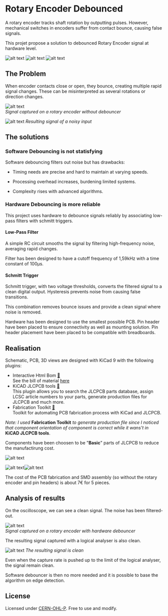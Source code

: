 # Rotary Encoder Debounced

A rotary encoder tracks shaft rotation by outputting pulses. However, mechanical switches in encoders suffer from contact bounce, causing false signals.

This projet propose a solution to debounced Rotary Encoder signal at hardware level.

![alt text](docs/Oscilloscope.png) ![alt text](docs/FromTo.png) ![alt text](docs/OscilloscopeDebounced.png)


## The Problem

When encoder contacts close or open, they bounce, creating multiple rapid signal changes. These can be misinterpreted as several rotations or direction changes.

![alt text](docs/Oscilloscope.png)  
*Signal captured on a rotary encoder without debouncer*

![alt text](docs/LogicAnalyser.png)
*Resulting signal of a noisy input*

## The solutions

### Software Debouncing is not statisfying

Software debouncing filters out noise but has drawbacks:

* Timing needs are precise and hard to maintain at varying speeds.

* Processing overhead increases, burdening limited systems.

* Complexity rises with advanced algorithms.


### Hardware Debouncing is more reliable

This project uses hardware to debounce signals reliably by associating low-pass filters with schmitt triggers.

#### Low-Pass Filter

A simple RC circuit smooths the signal by filtering high-frequency noise, averaging rapid changes.

Filter has been designed to have a cutoff frequency of 1,59kHz with a time constant of 100µs.

#### Schmitt Trigger

Schmitt trigger, with two voltage thresholds, converts the filtered signal to a clean digital output. Hysteresis prevents noise from causing false transitions.

This combination removes bounce issues and provide a clean signal where noise is removed.

Hardware has been designed to use the smallest possible PCB. Pin header have been placed to ensure connectivity as well as mounting solution. Pin header placement have been placed to be compatible with breadboards.

## Realisation
Schematic, PCB, 3D views are designed with KiCad 9 with the following plugins:

* Interactive Html Bom [🔗](https://github.com/openscopeproject/InteractiveHtmlBom)  
  See the bill of material [here](https://xavierberger.github.io/RotaryEncoderDebounced/ibom.html)
* KiCAD JLCPCB tools [🔗](https://github.com/bouni/kicad-jlcpcb-tools)  
  This plugin allows you to search the JLCPCB parts database, assign LCSC article numbers to your parts, generate production files for JLCPCB and much more.
* Fabrication Toolkit [🔗](https://github.com/bennymeg/Fabrication-Toolkit)  
  Toolkit for automating PCB fabrication process with KiCad and JLCPCB. 


*Note: I used* **Fabrication Toolkit** *to generate production file since I noticed that component orientation of component is correct while it wans't in* **KiCAD JLCPCB tools**.

Components have been choosen to be "**Basic**" parts of JLCPCB to reduce the manufactirung cost.

![alt text](docs/RotaryEncoderDebounced.svg)

![alt text](docs/UpperView.png)![alt text](docs/BottomView.png)

The cost of the PCB fabrication and SMD assembly (so without the rotary encoder and pin headers) is about 7€ for 5 pieces.

## Analysis of results

On the oscilloscope, we can see a clean signal. The noise has been filtered-out.

![alt text](docs/OscilloscopeDebounced.png)  
*Signal captured on a rotary encoder with hardware debouncer*

The resulting signal captured with a logical analyser is also clean.

![alt text](docs/LogicAnalyserDebounced.png)
*The resulting signal is clean*

Even when the capture rate is pushed up to the limit of the logical analyser, the signal remain clean.

Software debouncer is then no more needed and it is possible to base the algorithm on edge detection.

## License

Licensed under [CERN-OHL-P](LICENCE.txt). Free to use and modify.
